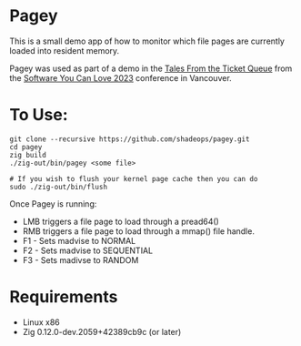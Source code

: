 # Pagey

This is a small demo app of how to monitor which file pages are
currently loaded into resident memory.

Pagey was used as part of a demo in the 
[Tales From the Ticket Queue](https://softwareyoucanlove.ca/talks/tales-from-the-ticket-queue) from the
[Software You Can Love 2023](https://softwareyoucanlove.ca) conference in Vancouver.

# To Use:
```
git clone --recursive https://github.com/shadeops/pagey.git
cd pagey
zig build
./zig-out/bin/pagey <some file>

# If you wish to flush your kernel page cache then you can do
sudo ./zig-out/bin/flush
```

Once Pagey is running:
* LMB triggers a file page to load through a pread64()
* RMB triggers a file page to load through a mmap() file handle.
* F1 - Sets madvise to NORMAL
* F2 - Sets madvise to SEQUENTIAL
* F3 - Sets madivse to RANDOM

# Requirements
* Linux x86
* Zig 0.12.0-dev.2059+42389cb9c (or later)

